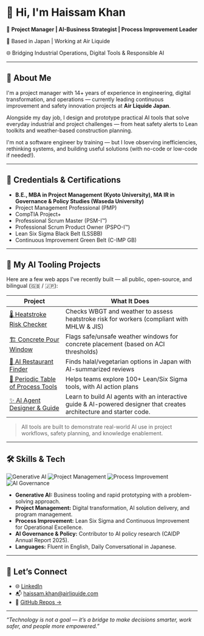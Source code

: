 # 👋 Hi, I'm Haissam Khan

🎯 **Project Manager | AI-Business Strategist | Process Improvement Leader**

📍 Based in Japan | Working at Air Liquide  

🌐 Bridging Industrial Operations, Digital Tools & Responsible AI

---

## 🧠 About Me

I'm a project manager with 14+ years of experience in engineering, digital transformation, and operations — currently leading continuous improvement and safety innovation projects at **Air Liquide Japan**.

Alongside my day job, I design and prototype practical AI tools that solve everyday industrial and project challenges — from heat safety alerts to Lean toolkits and weather-based construction planning.

I'm not a software engineer by training — but I love observing inefficiencies, rethinking systems, and building useful solutions (with no-code or low-code if needed!).

---

## 📜 Credentials & Certifications

-   **B.E., MBA in Project Management (Kyoto University), MA IR in Governance & Policy Studies (Waseda University)**
-   Project Management Professional (PMP)
-   CompTIA Project+
-   Professional Scrum Master (PSM-I™)
-   Professional Scrum Product Owner (PSPO-I™)
-   Lean Six Sigma Black Belt (LSSBB)
-   Continuous Improvement Green Belt (C-IMP GB)

---

## 🚀 My AI Tooling Projects

Here are a few web apps I've recently built — all public, open-source, and bilingual (🇬🇧 / 🇯🇵):

| Project | What It Does |
|--------|---------------|
| [🌡️ Heatstroke Risk Checker](https://khanhaissam.github.io/heatstroke-risk-checker/) | Checks WBGT and weather to assess heatstroke risk for workers (compliant with MHLW & JIS) |
| [🏗️ Concrete Pour Window](https://khanhaissam.github.io/concrete-pour-weather-window/) | Flags safe/unsafe weather windows for concrete placement (based on ACI thresholds) |
| [🍱 AI Restaurant Finder](https://khanhaissam.github.io/live-restaurant-finder/) | Finds halal/vegetarian options in Japan with AI-summarized reviews |
| [🧪 Periodic Table of Process Tools](https://khanhaissam.github.io/process-tools-periodic-table/) | Helps teams explore 100+ Lean/Six Sigma tools, with AI action plans |
| [✨ AI Agent Designer & Guide](https://khanhaissam.github.io/guide-to-building-agents/) | Learn to build AI agents with an interactive guide & AI-powered designer that creates architecture and starter code. |

> All tools are built to demonstrate real-world AI use in project workflows, safety planning, and knowledge enablement.

---

## 🛠️ Skills & Tech

![Generative AI](https://img.shields.io/badge/Generative_AI-Gemini_&_GPT-blue?style=for-the-badge&logo=google-gemini)
![Project Management](https://img.shields.io/badge/Project_Management-PMP_&_Agile-green?style=for-the-badge&logo=pmi)
![Process Improvement](https://img.shields.io/badge/Process_Improvement-Lean_Six_Sigma-purple?style=for-the-badge)
![AI Governance](https://img.shields.io/badge/AI_Governance-Policy_&_Ethics-lightgrey?style=for-the-badge)

- **Generative AI:** Business tooling and rapid prototyping with a problem-solving approach.
- **Project Management:** Digital transformation, AI solution delivery, and program management.
- **Process Improvement:** Lean Six Sigma and Continuous Improvement for Operational Excellence.
- **AI Governance & Policy:** Contributor to AI policy research (CAIDP Annual Report 2025).
- **Languages:** Fluent in English, Daily Conversational in Japanese.

---

## 💼 Let’s Connect

- 🌐 [LinkedIn](https://www.linkedin.com/in/haissam-khan/)
- 📬 [haissam.khan@airliquide.com](mailto:engr.haissam@msn.com)
- 📂 [GitHub Repos →](https://github.com/khanhaissam?tab=repositories)

---

_“Technology is not a goal — it’s a bridge to make decisions smarter, work safer, and people more empowered.”_
